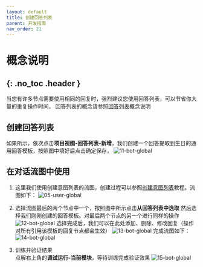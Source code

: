 ```yaml
---
layout: default
title: 创建回答列表
parent: 开发指南
nav_order: 21
---
```


# 概念说明
{: .no_toc .header }
---
当您有许多节点需要使用相同的回复时，强烈建议您使用回答列表，可以节省你大量的重复操作时间，
回答列表的概念请参照[回答列表](/docs/appendix/appendix/#回答列表)概念说明

## 创建回答列表

如果所示，依次点击**项目视图-回答列表-新增**，我们创建一个回答提取到生日的通用回答模板，按照图中填好后点击确定保存，
![11-bot-global](/assets/images/tutorial/template/11-bot-global.png)
## 在对话流图中使用
1. 这里我们使用创建意图列表的流图，创建过程可以参照[创建意图列表](/docs/tutorial/node-template/bot-global/)教程。流图如下：
   ![05-user-global](/assets/images/tutorial/template/05-user-global.png)

2. 选择流图最后的两个节点中一个，按照图中所示点击**从回答列表中选取** 然后选择我们刚刚创建的回答模板。对最后两个节点的另一个进行同样的操作
   ![12-bot-global](/assets/images/tutorial/template/12-bot-global.png)
   选择完成后，我们可以在此处添加、删除、修改回复（操作对所有引用该模板的回复节点都会生效）
   ![13-bot-global](/assets/images/tutorial/template/13-bot-global.png)
   完成流图如下：
   ![14-bot-global](/assets/images/tutorial/template/14-bot-global.png)

3. 训练并验证结果
   <br/> 点解右上角的**调试运行-当前模块**，等待训练完成验证效果
   ![15-bot-global](/assets/images/tutorial/template/15-bot-global.png)